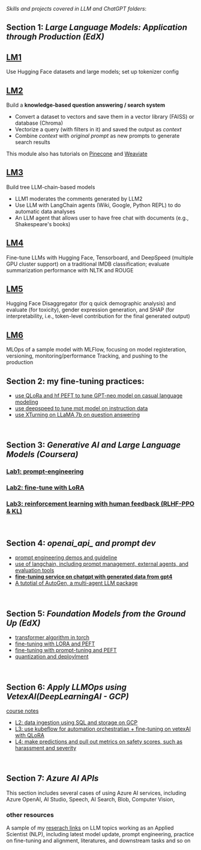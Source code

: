*Skills and projects covered in LLM and ChatGPT folders*:
<br>

## Section 1: *Large Language Models: Application through Production (EdX)*

## [LM1](https://github.com/daywatch/LLM_and_ChatGPT/blob/main/LLMs_course_and_practice/LLM%2001%20-%20LLMs%20with%20Hugging%20Face.ipynb)
Use Hugging Face datasets and large models; set up tokenizer config

## [LM2](https://github.com/daywatch/LLM_and_ChatGPT/blob/main/LLMs_course_and_practice/LLM%2002%20-%20Embeddings%2C%20Vector%20Databases%2C%20and%20Search.ipynb)
Build a **knowledge-based question answering / search system** 

 - Convert a dataset to vectors and save them in a vector library (FAISS) or database (Chroma)
 - Vectorize a query (with filters in it) and saved the output as *context*
 - Combine *context* with *original prompt* as new prompts to generate search results
 
 This module also has tutorials on [Pinecone](https://github.com/daywatch/LLM_and_ChatGPT/blob/main/LLMs_course_and_practice/LLM%2002a%20-%20Pinecone%20%5BOPTIONAL%5D.ipynb) and [Weaviate](https://github.com/daywatch/LLM_and_ChatGPT/blob/main/LLMs_course_and_practice/LLM%2002b%20-%20Weaviate%20%5BOPTIONAL%5D.ipynb)
 
## [LM3](https://github.com/daywatch/LLM_and_ChatGPT/blob/main/LLMs_course_and_practice/LLM%2003%20-%20Building%20LLM%20Chains.ipynb)
Build tree LLM-chain-based models
 - LLM1 moderates the comments generated by LLM2
 - Use LLM with LangChain agents (Wiki, Google, Python REPL) to do automatic data analyses
 - An LLM agent that allows user to have free chat with documents (e.g., Shakespeare's books)

## [LM4](https://github.com/daywatch/LLM_and_ChatGPT/blob/main/LLMs_course_and_practice/LLM%2004a%20-%20Fine-tuning%20LLMs.ipynb)
Fine-tune LLMs with Hugging Face, Tensorboard, and DeepSpeed (multiple GPU cluster support) on a traditional IMDB classification; evaluate summarization performance with NLTK and ROUGE

## [LM5](https://github.com/daywatch/LLM_and_ChatGPT/blob/main/LLMs_course_and_practice/LLM%2005%20-%20LLMs%20and%20Society.ipynb)
Hugging Face Disaggregator (for q quick demographic analysis) and evaluate (for toxicity), gender expression generation, and SHAP (for interpretability, i.e., token-level contribution for the final generated output)

## [LM6](https://github.com/daywatch/LLM_and_ChatGPT/blob/main/LLMs_course_and_practice/LLM%2006%20-%20LLMOps.ipynb)
MLOps of a sample model with MLFlow, focusing on model registeration, versioning, monitoring/performance Tracking, and pushing to the production
<br>

## Section 2: my fine-tuning practices:
- [use QLoRa and hf PEFT to tune GPT-neo model on casual language modeling](https://github.com/daywatch/LLM_and_ChatGPT/blob/main/LLMs_course_and_practice/Fine_tuning_GPT_neo_with_QLoRa_and_PEFT.ipynb)
- [use deepspeed to tune mpt model on instruction data](https://github.com/daywatch/LLM_and_ChatGPT/blob/main/LLMs_course_and_practice/Fine_tuning_instruction_LLM_with_deepspeed.ipynb)
- [use XTurning on LLaMA 7b on question answering](https://github.com/daywatch/LLM_and_ChatGPT/blob/main/LLMs_course_and_practice/fine_tuning_LLaMA7b_lora_int8.ipynb)
<br>

## Section 3: *Generative AI and Large Language Models (Coursera)*
### [Lab1: prompt-engineering](https://github.com/daywatch/LLM_and_ChatGPT/blob/main/LLMs_course_and_practice/Lab_1_summarize_dialogue.ipynb)
### [Lab2: fine-tune with LoRA](https://github.com/daywatch/LLM_and_ChatGPT/blob/main/LLMs_course_and_practice/Lab_2_fine_tune_generative_ai_model.ipynb)
### [Lab3: reinforcement learning with human feedback (**RLHF-PPO & KL**)](https://github.com/daywatch/LLM_and_ChatGPT/blob/main/LLMs_course_and_practice/Lab_3_fine_tune_model_to_detoxify_summaries.ipynb)
<br>

## Section 4: *openai_api_ and prompt dev*
- [prompt engineering demos and guideline](https://github.com/daywatch/LLM_and_ChatGPT/blob/main/openai_api/chatgpt_prompt_engineering_guideline.ipynb)
- [use of langchain, including prompt management, external agents, and evaluation tools](https://github.com/daywatch/LLM_and_ChatGPT/blob/main/openai_api/langchain_chatgpt.ipynb)
- [**fine-tuning service on chatgpt with generated data from gpt4**](https://github.com/daywatch/LLM_and_ChatGPT/blob/main/openai_api/fine-tuning%20chatgpt%20with%20gpt4%20generated%20data.ipynb)
- [A tutotial of AutoGen, a multi-agent LLM package](https://github.com/daywatch/LLM_and_ChatGPT/tree/main/openai_api/autogen)
<br>

## Section 5: *Foundation Models from the Ground Up (EdX)*
- [transformer algorithm in torch](https://github.com/daywatch/LLM_and_ChatGPT/blob/main/LLMs_course_and_practice/LLM2%2001L%20-%20Transformer%20Architecture%20Lab.ipynb)
- [fine-tuning with LORA and PEFT](https://github.com/daywatch/LLM_and_ChatGPT/blob/main/LLMs_course_and_practice/LLM2%2002L%20-%20LoRA%20with%20PEFT.ipynb)
- [fine-tuning with prompt-tuning and PEFT](https://github.com/daywatch/LLM_and_ChatGPT/blob/main/LLMs_course_and_practice/LLM2%2002%20-%20Prompt%20Tuning%20with%20PEFT.ipynb)
- [quantization and deploylment](https://github.com/daywatch/LLM_and_ChatGPT/blob/main/LLMs_course_and_practice/LLM2%2003%20-%20Deployment%20of%20LLMs.ipynb)
<br>

## Section 6: *Apply LLMOps using VetexAI(DeepLearningAI - GCP)*
[course notes](https://docs.google.com/document/d/1XGCWNAYrCKaxr6WF5YshBOhWf5r272hZjJtZ_soNGug/edit?usp=sharing)
- [L2: data ingestion using SQL and storage on GCP](https://github.com/daywatch/LLM_and_ChatGPT/blob/main/vertexAI_LLMOps/vertexAI_L2_dataipynb)
- [L3: use kubeflow for automation orchestratian + fine-tuning on vetexAI with QLoRA](https://github.com/daywatch/LLM_and_ChatGPT/blob/main/vertexAI_LLMOps/vertexAI_L3_automation.ipynb)
- [L4: make predictions and pull out metrics on safety scores, such as harassment and severity](https://github.com/daywatch/LLM_and_ChatGPT/blob/main/vertexAI_LLMOps/vertexAI_L4_predictions_prompts_safety.ipynb)
<br>

## Section 7: *Azure AI APIs*
This section includes several cases of using Azure AI services, including Azure OpenAI, AI Studio, Speech, AI Search, Blob, Computer Vision, 

### other resources
A sample of my [reserach links](https://docs.google.com/document/d/1v62l0hC4MBPpnCHBsVGJ8Tr3KzCCpMx23fIqmA8hTak/edit?usp=sharing) on LLM topics working as an Applied Scientist (NLP), including latest model update, prompt engineering, practice on fine-tuning and alignment, literatures, and downstream tasks and so on

<br>
	
